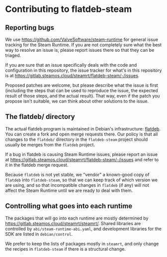 Contributing to flatdeb-steam
=============================

Reporting bugs
--------------

We use <https://github.com/ValveSoftware/steam-runtime> for general
issue tracking for the Steam Runtime. If you are not completely sure
what the best way to resolve an issue is, please report issues there
so that they can be triaged.

If you are sure that an issue specifically deals with the code and
configuration in this repository, the issue tracker for what's in
this repository is at
<https://gitlab.steamos.cloud/steamrt/flatdeb-steam/-/issues>.

Proposed patches are welcome, but please describe what the issue is first
(including the steps that can be used to reproduce the issue, the expected
result of those steps, and the actual result). That way, even if the
patch you propose isn't suitable, we can think about other solutions to
the issue.

The flatdeb/ directory
----------------------

The actual flatdeb program is maintained in Debian's infrastructure:
[flatdeb](https://salsa.debian.org/smcv/flatdeb). You can create a fork
and open merge requests there. Our policy is that all changes to the
`flatdeb/` directory in the `flatdeb-steam` project should usually be
merges from the `flatdeb` project.

If a bug in flatdeb is causing Steam Runtime issues, please report an
issue at <https://gitlab.steamos.cloud/steamrt/flatdeb-steam/-/issues>
and refer to it in the flatdeb merge request.

Because `flatdeb` is not yet stable, we "vendor" a known-good copy of
`flatdeb` into `flatdeb-steam`, so that we can keep track of which version
we are using, and so that incompatible changes in `flatdeb` (if any)
will not affect the Steam Runtime until we are ready to deal with them.

Controlling what goes into each runtime
---------------------------------------

The packages that will go into each runtime are mostly determined by
<https://gitlab.steamos.cloud/steamrt/steamrt/>. Shared libraries are
controlled by `abi/steam-runtime-abi.yaml`, and development libraries
for the SDK are listed in `debian/control`.

We prefer to keep the lists of packages mostly in `steamrt`, and only
change the recipes in `flatdeb-steam` if there is a structural change.
